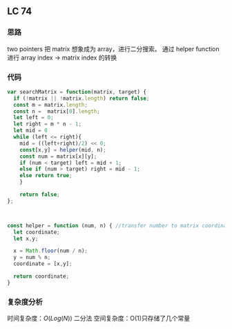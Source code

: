 ## LC 74

### 思路

two pointers
把 matrix 想象成为 array，进行二分搜索。
通过 helper function 进行 array index -> matrix index 的转换

### 代码

```JavaScript
var searchMatrix = function(matrix, target) {
  if (!matrix || !matrix.length) return false;
  const m = matrix.length;
  const n =  matrix[0].length;
  let left = 0;
  let right = m * n - 1;
  let mid = 0
  while (left <= right){
    mid = ((left+right)/2) << 0;
    const[x,y] = helper(mid, n);
    const num = matrix[x][y];
    if (num < target) left = mid + 1;
    else if (num > target) right = mid - 1;
    else return true;
    }

    return false;
};



const helper = function (num, n) { //transfer number to matrix coordinates
  let coordinate;
  let x,y;

  x = Math.floor(num / n);
  y = num % n;
  coordinate = [x,y];

  return coordinate;
}

```

### 复杂度分析

时间复杂度：$O(Log(N))$ 二分法
空间复杂度：O(1)只存储了几个常量

